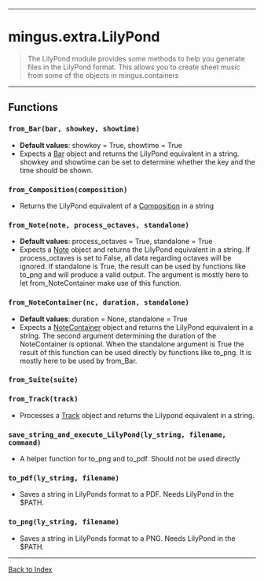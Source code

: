
---


# mingus.extra.LilyPond #



> The LilyPond module provides some methods to help you generate files
> in the LilyPond format. This allows you to create sheet music from some of the objects in mingus.containers




---


## Functions ##

### `from_Bar(bar, showkey, showtime)` ###

  * **Default values**: showkey = True, showtime = True
  * Expects a [Bar](refMingusContainersBar.md) object and returns the LilyPond equivalent in a string. showkey and showtime can be set to determine whether the key and the time should be shown.

### `from_Composition(composition)` ###

  * Returns the LilyPond equivalent of a [Composition](refMingusContainersComposition.md) in a string

### `from_Note(note, process_octaves, standalone)` ###

  * **Default values**: process\_octaves = True, standalone = True
  * Expects a [Note](refMingusContainersNote.md) object and returns the LilyPond equivalent in a string. If process\_octaves is set to False, all data regarding octaves will be ignored. If standalone is True, the result can be used by functions like to\_png and will produce a valid output. The argument is mostly here to let from\_NoteContainer make use of this function.

### `from_NoteContainer(nc, duration, standalone)` ###

  * **Default values**: duration = None, standalone = True
  * Expects a [NoteContainer](refMingusContainersNotecontainer.md) object and returns the LilyPond equivalent in a string. The second argument determining the duration of the NoteContainer is optional. When the standalone argument is True the result of this function can be used directly by functions like to\_png. It is mostly here to be used by from\_Bar.

### `from_Suite(suite)` ###

### `from_Track(track)` ###

  * Processes a [Track](refMingusContainersTrack.md) object and returns the Lilypond equivalent in a string.

### `save_string_and_execute_LilyPond(ly_string, filename, command)` ###

  * A helper function for to\_png and to\_pdf. Should not be used directly

### `to_pdf(ly_string, filename)` ###

  * Saves a string in LilyPonds format to a PDF. Needs LilyPond in the $PATH.

### `to_png(ly_string, filename)` ###

  * Saves a string in LilyPonds format to a PNG. Needs LilyPond in the $PATH.


---


[Back to Index](mingusIndex.md)